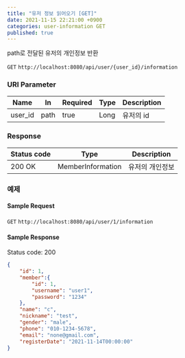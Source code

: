 ```yaml
---
title: "유저 정보 읽어오기 [GET]"
date: 2021-11-15 22:21:00 +0900
categories: user-information GET
published: true
---
```


path로 전달된 유저의 개인정보 반환

`GET` `http://localhost:8080/api/user/{user_id}/information`

### URI Parameter

| Name    | In   | Required | Type | Description |
| ------- | ---- | -------- | ---- | ----------- |
| user_id | path | true     | Long | 유저의 id   |

### Response

| Status code | Type              | Description     |
| ----------- | ----------------- | --------------- |
| 200 OK      | MemberInformation | 유저의 개인정보 |



### 예제

#### Sample Request

`GET` `http://localhost:8080/api/user/1/information`

#### Sample Response

Status code: 200

```json
{
    "id": 1,
    "member":{
        "id": 1,
        "username": "user1",
        "password": "1234"
    },
    "name": "c",
    "nickname": "test",
    "gender": "male",
    "phone": "010-1234-5678",
    "email": "none@gmail.com",
    "registerDate": "2021-11-14T00:00:00"
}
```

